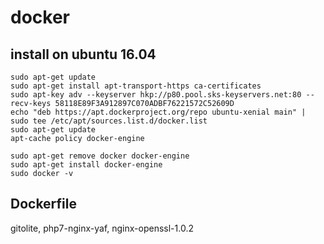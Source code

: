 # docker

## install on ubuntu 16.04
    sudo apt-get update  
    sudo apt-get install apt-transport-https ca-certificates  
    sudo apt-key adv --keyserver hkp://p80.pool.sks-keyservers.net:80 --recv-keys 58118E89F3A912897C070ADBF76221572C52609D
    echo "deb https://apt.dockerproject.org/repo ubuntu-xenial main" | sudo tee /etc/apt/sources.list.d/docker.list
    sudo apt-get update
    apt-cache policy docker-engine
    
    sudo apt-get remove docker docker-engine
    sudo apt-get install docker-engine
    sudo docker -v
  
## Dockerfile
  gitolite,
  php7-nginx-yaf,
  nginx-openssl-1.0.2
